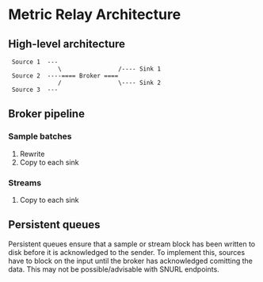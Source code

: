 # Metric Relay Architecture

## High-level architecture

```
 Source 1  ---
              \                /---- Sink 1
 Source 2  ----==== Broker ====
              /                \---- Sink 2
 Source 3  ---
```

## Broker pipeline

### Sample batches

1. Rewrite
2. Copy to each sink

### Streams

1. Copy to each sink

## Persistent queues

Persistent queues ensure that a sample or stream block has been written to disk before it is acknowledged to the sender. To implement this, sources have to block on the input until the broker has acknowledged comitting the data. This may not be possible/advisable with SNURL endpoints.
